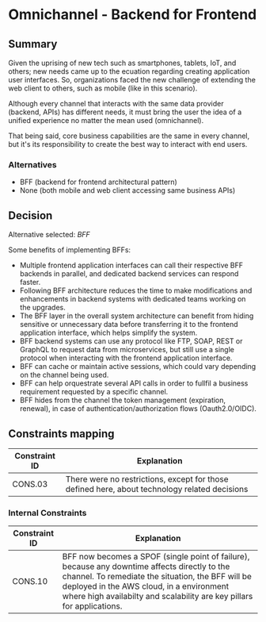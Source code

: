 # Omnichannel - Backend for Frontend

## Summary

Given the uprising of new tech such as smartphones, tablets, IoT, and others; new needs came up to the ecuation regarding creating application user interfaces. So, organizations faced the new challenge of extending the web client to others, such as mobile (like in this scenario).

Although every channel that interacts with the same data provider (backend, APIs) has different needs, it must bring the user the idea of a unified experience no matter the mean used (omnichannel).

That being said, core business capabilities are the same in every channel, but it's its responsibility to create the best way to interact with end users.

### Alternatives

- BFF (backend for frontend architectural pattern)
- None (both mobile and web client accessing same business APIs)

## Decision

Alternative selected: *BFF*

Some benefits of implementing BFFs:

- Multiple frontend application interfaces can call their respective BFF backends in parallel, and dedicated backend services can respond faster.   
- Following BFF architecture reduces the time to make modifications and enhancements in backend systems with dedicated teams working on the upgrades.   
- The BFF layer in the overall system architecture can benefit from hiding sensitive or unnecessary data before transferring it to the frontend application interface, which helps simplify the system. 
- BFF backend systems can use any protocol like FTP, SOAP, REST or GraphQL to request data from microservices, but still use a single protocol when interacting with the frontend application interface.    
- BFF can cache or maintain active sessions, which could vary depending on the channel being used.  
- BFF can help orquestrate several API calls in order to fullfil a business requirement requested by a specific channel.    
- BFF hides from the channel the token management (expiration, renewal), in case of authentication/authorization flows (Oauth2.0/OIDC).


## Constraints mapping

| Constraint ID | Explanation |
| ------------- | ----------- |
| CONS.03 | There were no restrictions, except for those defined here, about technology related decisions |

### Internal Constraints

| Constraint ID | Explanation |
| ------------- | ----------- |
| CONS.10 | BFF now becomes a SPOF (single point of failure), because any downtime affects directly to the channel. To remediate the situation, the BFF will be deployed in the AWS cloud, in a environment where high availabilty and scalability are key pillars for applications. |